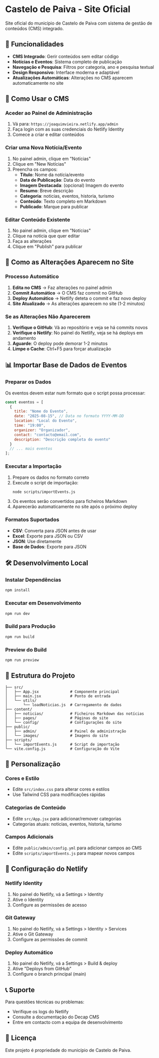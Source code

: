 # Castelo de Paiva - Site Oficial

Site oficial do município de Castelo de Paiva com sistema de gestão de conteúdos (CMS) integrado.

## 🚀 Funcionalidades

- **CMS Integrado**: Gerir conteúdos sem editar código
- **Notícias e Eventos**: Sistema completo de publicação
- **Navegação e Pesquisa**: Filtros por categoria, ano e pesquisa textual
- **Design Responsivo**: Interface moderna e adaptável
- **Atualizações Automáticas**: Alterações no CMS aparecem automaticamente no site

## 📝 Como Usar o CMS

### Aceder ao Painel de Administração
1. Vá para: `https://joaquimvieira.netlify.app/admin`
2. Faça login com as suas credenciais do Netlify Identity
3. Comece a criar e editar conteúdos

### Criar uma Nova Notícia/Evento
1. No painel admin, clique em "Notícias"
2. Clique em "New Notícias"
3. Preencha os campos:
   - **Título**: Nome da notícia/evento
   - **Data de Publicação**: Data do evento
   - **Imagem Destacada**: (opcional) Imagem do evento
   - **Resumo**: Breve descrição
   - **Categoria**: noticias, eventos, historia, turismo
   - **Conteúdo**: Texto completo em Markdown
   - **Publicado**: Marque para publicar

### Editar Conteúdo Existente
1. No painel admin, clique em "Notícias"
2. Clique na notícia que quer editar
3. Faça as alterações
4. Clique em "Publish" para publicar

## 🔄 Como as Alterações Aparecem no Site

### Processo Automático
1. **Edita no CMS** → Faz alterações no painel admin
2. **Commit Automático** → O CMS faz commit no GitHub
3. **Deploy Automático** → Netlify deteta o commit e faz novo deploy
4. **Site Atualizado** → As alterações aparecem no site (1-2 minutos)

### Se as Alterações Não Aparecerem
1. **Verifique o GitHub**: Vá ao repositório e veja se há commits novos
2. **Verifique o Netlify**: No painel do Netlify, veja se há deploys em andamento
3. **Aguarde**: O deploy pode demorar 1-2 minutos
4. **Limpe o Cache**: Ctrl+F5 para forçar atualização

## 📊 Importar Base de Dados de Eventos

### Preparar os Dados
Os eventos devem estar num formato que o script possa processar:

```javascript
const eventos = [
  {
    title: "Nome do Evento",
    date: "2025-08-15", // Data no formato YYYY-MM-DD
    location: "Local do Evento",
    time: "19:00",
    organizer: "Organizador",
    contact: "contacto@email.com",
    description: "Descrição completa do evento"
  }
  // ... mais eventos
];
```

### Executar a Importação
1. Prepare os dados no formato correto
2. Execute o script de importação:
   ```bash
   node scripts/importEvents.js
   ```
3. Os eventos serão convertidos para ficheiros Markdown
4. Aparecerão automaticamente no site após o próximo deploy

### Formatos Suportados
- **CSV**: Converta para JSON antes de usar
- **Excel**: Exporte para JSON ou CSV
- **JSON**: Use diretamente
- **Base de Dados**: Exporte para JSON

## 🛠️ Desenvolvimento Local

### Instalar Dependências
```bash
npm install
```

### Executar em Desenvolvimento
```bash
npm run dev
```

### Build para Produção
```bash
npm run build
```

### Preview do Build
```bash
npm run preview
```

## 📁 Estrutura do Projeto

```
├── src/
│   ├── App.jsx              # Componente principal
│   ├── main.jsx             # Ponto de entrada
│   └── utils/
│       └── loadNoticias.js  # Carregamento de dados
├── content/
│   ├── noticias/            # Ficheiros Markdown das notícias
│   ├── pages/               # Páginas do site
│   └── config/              # Configurações do site
├── public/
│   ├── admin/               # Painel de administração
│   └── images/              # Imagens do site
├── scripts/
│   └── importEvents.js      # Script de importação
└── vite.config.js           # Configuração do Vite
```

## 🎨 Personalização

### Cores e Estilo
- Edite `src/index.css` para alterar cores e estilos
- Use Tailwind CSS para modificações rápidas

### Categorias de Conteúdo
- Edite `src/App.jsx` para adicionar/remover categorias
- Categorias atuais: noticias, eventos, historia, turismo

### Campos Adicionais
- Edite `public/admin/config.yml` para adicionar campos ao CMS
- Edite `scripts/importEvents.js` para mapear novos campos

## 🔧 Configuração do Netlify

### Netlify Identity
1. No painel do Netlify, vá a Settings > Identity
2. Ative o Identity
3. Configure as permissões de acesso

### Git Gateway
1. No painel do Netlify, vá a Settings > Identity > Services
2. Ative o Git Gateway
3. Configure as permissões de commit

### Deploy Automático
1. No painel do Netlify, vá a Settings > Build & deploy
2. Ative "Deploys from GitHub"
3. Configure o branch principal (main)

## 📞 Suporte

Para questões técnicas ou problemas:
- Verifique os logs do Netlify
- Consulte a documentação do Decap CMS
- Entre em contacto com a equipa de desenvolvimento

## 📄 Licença

Este projeto é propriedade do município de Castelo de Paiva.